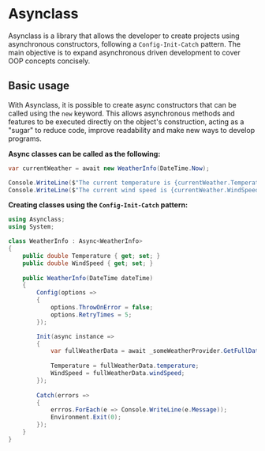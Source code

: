 # Asynclass

Asynclass is a library that allows the developer to create projects using asynchronous constructors, following a `Config-Init-Catch` pattern. The main objective is to expand asynchronous driven development to cover OOP concepts concisely.

## Basic usage

With Asynclass, it is possible to create async constructors that can be called using the `new` keyword. This allows asynchronous methods and features to be executed directly on the object's construction, acting as a "sugar" to reduce code, improve readability and make new ways to develop programs.

**Async classes can be called as the following:**

```cs
var currentWeather = await new WeatherInfo(DateTime.Now);

Console.WriteLine($"The current temperature is {currentWeather.Temperature}"); 
Console.WriteLine($"The current wind speed is {currentWeather.WindSpeed}"); 
```

**Creating classes using the `Config-Init-Catch` pattern:**

```cs
using Asynclass;
using System;

class WeatherInfo : Async<WeatherInfo> 
{
    public double Temperature { get; set; }
    public double WindSpeed { get; set; }
    
    public WeatherInfo(DateTime dateTime) 
    {
        Config(options => 
        {
            options.ThrowOnError = false;
            options.RetryTimes = 5;
        });

        Init(async instance => 
        {
            var fullWeatherData = await _someWeatherProvider.GetFullData();
            
            Temperature = fullWeatherData.temperature;
            WindSpeed = fullWeatherData.windSpeed;
        });
        
        Catch(errors => 
        {
            errros.ForEach(e => Console.WriteLine(e.Message));
            Environment.Exit(0);
        });
    }
}
```
